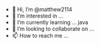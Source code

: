 - 👋 Hi, I’m @matthew2114
- 👀 I’m interested in ...
- 🌱 I’m currently learning ... java
- 💞️ I’m looking to collaborate on ...
- 📫 How to reach me ...

<!---
matthew2114/matthew2114 is a ✨ special ✨ repository because its `README.md` (this file) appears on your GitHub profile.
You can click the Preview link to take a look at your changes.
--->
